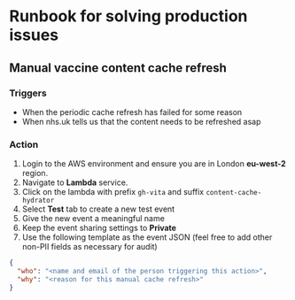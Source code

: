 # Runbook for solving production issues

## Manual vaccine content cache refresh

### Triggers

- When the periodic cache refresh has failed for some reason
- When nhs.uk tells us that the content needs to be refreshed asap

### Action

1. Login to the AWS environment and ensure you are in London **eu-west-2** region.
2. Navigate to **Lambda** service.
3. Click on the lambda with prefix `gh-vita` and suffix `content-cache-hydrator`
4. Select **Test** tab to create a new test event
5. Give the new event a  meaningful name
6. Keep the event sharing settings to **Private**
7. Use the following template as the event JSON (feel free to add other non-PII fields as necessary for audit)
  ```json
  {
    "who": "<name and email of the person triggering this action>",
    "why": "<reason for this manual cache refresh>"
  }
  ```
